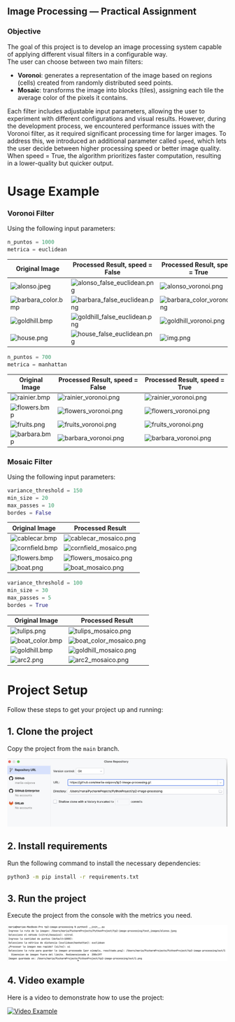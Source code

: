 ## Image Processing — Practical Assignment

### Objective

The goal of this project is to develop an image processing system capable of applying different visual filters in a configurable way.  
The user can choose between two main filters:

- **Voronoi**: generates a representation of the image based on regions (cells) created from randomly distributed seed points.
- **Mosaic**: transforms the image into blocks (tiles), assigning each tile the average color of the pixels it contains.

Each filter includes adjustable input parameters, allowing the user to experiment with different configurations and visual results. However, during the development process, we encountered performance issues with the Voronoi filter, as it required significant processing time for larger images. To address this, we introduced an additional parameter called `speed`, which lets the user decide between higher processing speed or better image quality. When speed = True, the algorithm prioritizes faster computation, resulting in a lower-quality but quicker output. 

# Usage Example 
### Voronoi Filter

Using the following input parameters:

```python
n_puntos = 1000
metrica = euclidean
```

| Original Image                                                                                            | Processed Result, speed = False                                                                                                            | Processed Result, speed = True                                                                                                     |
|-----------------------------------------------------------------------------------------------------------|--------------------------------------------------------------------------------------------------------------------------------------------|------------------------------------------------------------------------------------------------------------------------------------|
| ![alonso.jpeg](https://mariia-osipova.github.io/tp2-image-processing/test_images/alonso.jpeg)             | ![alonso_false_euclidean.png](https://mariia-osipova.github.io/tp2-image-processing/data/data6-eucl-1000-f/alonso_false_euclidean.png)     |  ![alonso_voronoi.png](https://mariia-osipova.github.io/tp2-image-processing/data/data3-eucl-1000/alonso_voronoi.png)              |
| ![barbara_color.bmp](https://mariia-osipova.github.io/tp2-image-processing/test_images/barbara_color.bmp) | ![barbara_false_euclidean.png](https://mariia-osipova.github.io/tp2-image-processing/data/data6-eucl-1000-f/barbara_false_euclidean.png)   | ![barbara_color_voronoi.png](https://mariia-osipova.github.io/tp2-image-processing/data/data3-eucl-1000/barbara_color_voronoi.png) |
| ![goldhill.bmp](https://mariia-osipova.github.io/tp2-image-processing/test_images/goldhill.bmp)           | ![goldhill_false_euclidean.png](https://mariia-osipova.github.io/tp2-image-processing/data/data6-eucl-1000-f/goldhill_false_euclidean.png) | ![goldhill_voronoi.png](https://mariia-osipova.github.io/tp2-image-processing/data/data3-eucl-1000/goldhill_voronoi.png)           |
| ![house.png](https://mariia-osipova.github.io/tp2-image-processing/test_images/house.png)                 | ![house_false_euclidean.png](https://mariia-osipova.github.io/tp2-image-processing/data/data6-eucl-1000-f/house_false_euclidean.png)       | ![img.png](https://mariia-osipova.github.io/tp2-image-processing/data/data3-eucl-1000/img.png)                                     |

```python
n_puntos = 700
metrica = manhattan
```

| Original Image                          | Processed Result, speed = False                           | Processed Result, speed = True                           |
|-----------------------------------------|-----------------------------------------------------------|----------------------------------------------------------|
| ![rainier.bmp](https://mariia-osipova.github.io/tp2-image-processing/test_images/rainier.bmp) | ![rainier_voronoi.png](https://mariia-osipova.github.io/tp2-image-processing/data/d5m700f/rainier_voronoi.png)  | ![rainier_voronoi.png](https://mariia-osipova.github.io/tp2-image-processing/data/d4m700/rainier_voronoi.png)  |
| ![flowers.bmp](https://mariia-osipova.github.io/tp2-image-processing/test_images/flowers.bmp) | ![flowers_voronoi.png](https://mariia-osipova.github.io/tp2-image-processing/data/d5m700f/flowers_voronoi.png)  | ![flowers_voronoi.png](https://mariia-osipova.github.io/tp2-image-processing/data/d4m700/flowers_voronoi.png)  |
| ![fruits.png](https://mariia-osipova.github.io/tp2-image-processing/test_images/fruits.png)   | ![fruits_voronoi.png](https://mariia-osipova.github.io/tp2-image-processing/data/d5m700f/fruits_voronoi.png)    | ![fruits_voronoi.png](https://mariia-osipova.github.io/tp2-image-processing/data/d4m700/fruits_voronoi.png)    |
| ![barbara.bmp](https://mariia-osipova.github.io/tp2-image-processing/test_images/barbara.bmp) | ![barbara_voronoi.png](https://mariia-osipova.github.io/tp2-image-processing/data/d5m700f/barbara_voronoi.png)  | ![barbara_voronoi.png](https://mariia-osipova.github.io/tp2-image-processing/data/d4m700/barbara_voronoi.png)  |

### Mosaic Filter

Using the following input parameters:

```python
variance_threshold = 150
min_size = 20
max_passes = 10
bordes = False
```

| Original Image                                                                                     | Processed Result                                                                                            |
|----------------------------------------------------------------------------------------------------|-------------------------------------------------------------------------------------------------------------|
| ![cablecar.bmp](https://mariia-osipova.github.io/tp2-image-processing/test_images/cablecar.bmp)    | ![cablecar_mosaico.png](https://mariia-osipova.github.io/tp2-image-processing/data/cablecar_mosaico.png)    |
| ![cornfield.bmp](https://mariia-osipova.github.io/tp2-image-processing/test_images/cornfield.bmp)  | ![cornfield_mosaico.png](https://mariia-osipova.github.io/tp2-image-processing/data/cornfield_mosaico.png)  |
| ![flowers.bmp](https://mariia-osipova.github.io/tp2-image-processing/test_images/flowers.bmp)      | ![flowers_mosaico.png](https://mariia-osipova.github.io/tp2-image-processing/data/flowers_mosaico.png)      |
| ![boat.png](https://mariia-osipova.github.io/tp2-image-processing/test_images/boat.png)            | ![boat_mosaico.png](https://mariia-osipova.github.io/tp2-image-processing/data/boat_mosaico.png)            |

```python
variance_threshold = 100
min_size = 30
max_passes = 5
bordes = True
```

| Original Image                                                                                      | Processed Result                                                                                              |
|-----------------------------------------------------------------------------------------------------|---------------------------------------------------------------------------------------------------------------|
| ![tulips.png](https://mariia-osipova.github.io/tp2-image-processing/test_images/tulips.png)         | ![tulips_mosaico.png](https://mariia-osipova.github.io/tp2-image-processing/data/tulips_mosaico.png)          |
| ![boat_color.bmp](https://mariia-osipova.github.io/tp2-image-processing/test_images/boat_color.bmp) | ![boat_color_mosaico.png](https://mariia-osipova.github.io/tp2-image-processing/data/boat_color_mosaico.png)  |
| ![goldhill.bmp](https://mariia-osipova.github.io/tp2-image-processing/test_images/goldhill.bmp)     | ![goldhill_mosaico.png](https://mariia-osipova.github.io/tp2-image-processing/data/goldhill_mosaico.png)      |
| ![arc2.png](https://mariia-osipova.github.io/tp2-image-processing/test_images/arc2.png)             | ![arc2_mosaico.png](https://mariia-osipova.github.io/tp2-image-processing/data/arc2_mosaico.png)              |

# Project Setup

Follow these steps to get your project up and running:

## 1. Clone the project

Copy the project from the `main` branch.

![img.png](data/img_00.png)

## 2. Install requirements

Run the following command to install the necessary dependencies:

```bash
python3 -m pip install -r requirements.txt
```

## 3. Run the project

Execute the project from the console with the metrics you need.

![img.png](data/img_0.png)

## 4. Video example

Here is a video to demonstrate how to use the project:

[![Video Example](https://img.youtube.com/vi/7DSI2kXDgLM/0.jpg)](https://youtu.be/7DSI2kXDgLM?si=lGnbNni_57aXiv25)